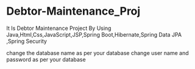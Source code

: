 # Debtor-Maintenance_Proj
It Is Debtor Maintenance Project By Using Java,Html,Css,JavaScript,JSP,Spring Boot,Hibernate,Spring Data JPA ,Spring Security

change the database name as per your database
change user name and password as per your database

